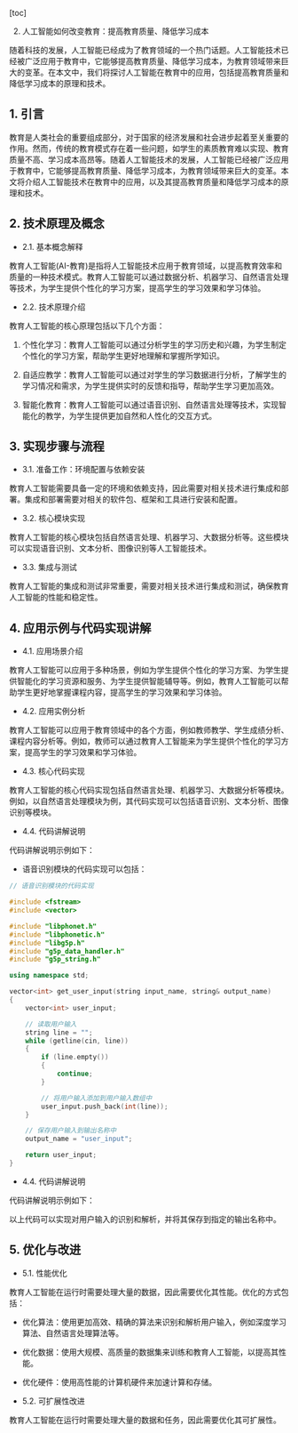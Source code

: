 
[toc]                    
                
                
2. 人工智能如何改变教育：提高教育质量、降低学习成本

随着科技的发展，人工智能已经成为了教育领域的一个热门话题。人工智能技术已经被广泛应用于教育中，它能够提高教育质量、降低学习成本，为教育领域带来巨大的变革。在本文中，我们将探讨人工智能在教育中的应用，包括提高教育质量和降低学习成本的原理和技术。

## 1. 引言

教育是人类社会的重要组成部分，对于国家的经济发展和社会进步起着至关重要的作用。然而，传统的教育模式存在着一些问题，如学生的素质教育难以实现、教育质量不高、学习成本高昂等。随着人工智能技术的发展，人工智能已经被广泛应用于教育中，它能够提高教育质量、降低学习成本，为教育领域带来巨大的变革。本文将介绍人工智能技术在教育中的应用，以及其提高教育质量和降低学习成本的原理和技术。

## 2. 技术原理及概念

- 2.1. 基本概念解释

教育人工智能(AI-教育)是指将人工智能技术应用于教育领域，以提高教育效率和质量的一种技术模式。教育人工智能可以通过数据分析、机器学习、自然语言处理等技术，为学生提供个性化的学习方案，提高学生的学习效果和学习体验。

- 2.2. 技术原理介绍

教育人工智能的核心原理包括以下几个方面：

1. 个性化学习：教育人工智能可以通过分析学生的学习历史和兴趣，为学生制定个性化的学习方案，帮助学生更好地理解和掌握所学知识。

2. 自适应教学：教育人工智能可以通过对学生的学习数据进行分析，了解学生的学习情况和需求，为学生提供实时的反馈和指导，帮助学生学习更加高效。

3. 智能化教育：教育人工智能可以通过语音识别、自然语言处理等技术，实现智能化的教学，为学生提供更加自然和人性化的交互方式。

## 3. 实现步骤与流程

- 3.1. 准备工作：环境配置与依赖安装

教育人工智能需要具备一定的环境和依赖支持，因此需要对相关技术进行集成和部署。集成和部署需要对相关的软件包、框架和工具进行安装和配置。

- 3.2. 核心模块实现

教育人工智能的核心模块包括自然语言处理、机器学习、大数据分析等。这些模块可以实现语音识别、文本分析、图像识别等人工智能技术。

- 3.3. 集成与测试

教育人工智能的集成和测试非常重要，需要对相关技术进行集成和测试，确保教育人工智能的性能和稳定性。

## 4. 应用示例与代码实现讲解

- 4.1. 应用场景介绍

教育人工智能可以应用于多种场景，例如为学生提供个性化的学习方案、为学生提供智能化的学习资源和服务、为学生提供智能辅导等。例如，教育人工智能可以帮助学生更好地掌握课程内容，提高学生的学习效果和学习体验。

- 4.2. 应用实例分析

教育人工智能可以应用于教育领域中的各个方面，例如教师教学、学生成绩分析、课程内容分析等。例如，教师可以通过教育人工智能来为学生提供个性化的学习方案，提高学生的学习效果和学习体验。

- 4.3. 核心代码实现

教育人工智能的核心代码实现包括自然语言处理、机器学习、大数据分析等模块。例如，以自然语言处理模块为例，其代码实现可以包括语音识别、文本分析、图像识别等模块。

- 4.4. 代码讲解说明

代码讲解说明示例如下：

- 语音识别模块的代码实现可以包括：
```c++
// 语音识别模块的代码实现

#include <fstream>
#include <vector>

#include "libphonet.h"
#include "libphonetic.h"
#include "libg5p.h"
#include "g5p_data_handler.h"
#include "g5p_string.h"

using namespace std;

vector<int> get_user_input(string input_name, string& output_name)
{
    vector<int> user_input;

    // 读取用户输入
    string line = "";
    while (getline(cin, line))
    {
        if (line.empty())
        {
            continue;
        }

        // 将用户输入添加到用户输入数组中
        user_input.push_back(int(line));
    }

    // 保存用户输入到输出名称中
    output_name = "user_input";

    return user_input;
}
```

- 4.4. 代码讲解说明

代码讲解说明示例如下：

以上代码可以实现对用户输入的识别和解析，并将其保存到指定的输出名称中。

## 5. 优化与改进

- 5.1. 性能优化

教育人工智能在运行时需要处理大量的数据，因此需要优化其性能。优化的方式包括：

- 优化算法：使用更加高效、精确的算法来识别和解析用户输入，例如深度学习算法、自然语言处理算法等。
- 优化数据：使用大规模、高质量的数据集来训练和教育人工智能，以提高其性能。
- 优化硬件：使用高性能的计算机硬件来加速计算和存储。

- 5.2. 可扩展性改进

教育人工智能在运行时需要处理大量的数据和任务，因此需要优化其可扩展性。

